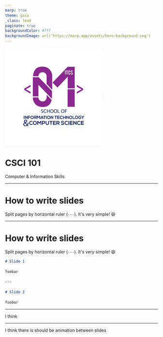 ```yaml
---
marp: true
theme: gaia
_class: lead
paginate: true
backgroundColor: #fff
backgroundImage: url('https://marp.app/assets/hero-background.svg')
---
```


![bg left:40% 45%](../../assets/Slides_logo.png)

# **CSCI 101**

Computer & Information Skills

---

# How to write slides

Split pages by horizontal ruler (`---`). It's very simple! :satisfied:

---
# How to write slides

Split pages by horizontal ruler (`---`). It's very simple! :satisfied:

```markdown
# Slide 1

foobar

---

# Slide 2

foobar
```

--- 
I think 

--- 
I think there is should be animation between slides